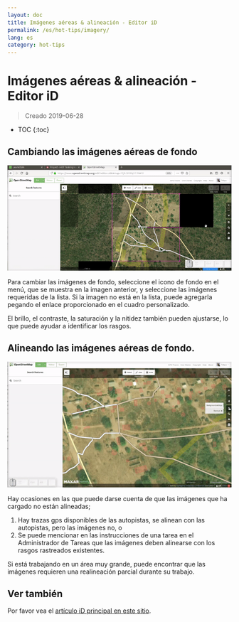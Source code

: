 ```yaml
---
layout: doc
title: Imágenes aéreas & alineación - Editor iD
permalink: /es/hot-tips/imagery/
lang: es
category: hot-tips
---
```


Imágenes aéreas & alineación - Editor iD
============

> Creado 2019-06-28  

- TOC
{:toc}

Cambiando las imágenes aéreas de fondo
--------------

![aerial][]

Para cambiar las imágenes de fondo, seleccione el icono de fondo en el menú, que se muestra en la imagen anterior, y seleccione las imágenes requeridas de la lista. Si la imagen no está en la lista, puede agregarla pegando el enlace proporcionado en el cuadro personalizado.

El brillo, el contraste, la saturación y la nitidez también pueden ajustarse, lo que puede ayudar a identificar los rasgos.

Alineando las imágenes aéreas de fondo.
--------------------------------------

![align][]

Hay ocasiones en las que puede darse cuenta de que las imágenes que ha cargado no están alineadas;

1.  Hay trazas gps disponibles de las autopistas, se alinean con las autopistas, pero las imágenes no, o
2.  Se puede mencionar en las instrucciones de una tarea en el Administrador de Tareas que las imágenes deben alinearse con los rasgos rastreados existentes.


Si está trabajando en un área muy grande, puede encontrar que las imágenes requieren una realineación parcial durante su trabajo.

Ver también
--------

Por favor vea el [artículo iD principal en este sitio](/es/beginner/id-editor/#configuring-the-background-layer).  

[aerial]: /images/hot-tips/aerial.gif "iD editor - changing the background imagery"
[align]:/images/hot-tips/align.gif "iD editor - aligning the imagery"
[keymon]:/images/hot-tips/keymon.png
[OSM-TM-video]: /images/hot-tips/OSM-TM-video.png "Humanitarian OpenStreetMap Team - Tasking Manager Tutorial Videos"
